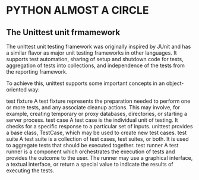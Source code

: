 # PYTHON ALMOST A CIRCLE

## The Unittest unit frmamework
The unittest unit testing framework was originally inspired by JUnit and has a similar flavor as major unit testing frameworks in other languages. It supports test automation, sharing of setup and shutdown code for tests, aggregation of tests into collections, and independence of the tests from the reporting framework.

To achieve this, unittest supports some important concepts in an object-oriented way:

test fixture
A test fixture represents the preparation needed to perform one or more tests, and any associate cleanup actions. This may involve, for example, creating temporary or proxy databases, directories, or starting a server process.
test case
A test case is the individual unit of testing. It checks for a specific response to a particular set of inputs. unittest provides a base class, TestCase, which may be used to create new test cases.
test suite
A test suite is a collection of test cases, test suites, or both. It is used to aggregate tests that should be executed together.
test runner
A test runner is a component which orchestrates the execution of tests and provides the outcome to the user. The runner may use a graphical interface, a textual interface, or return a special value to indicate the results of executing the tests.

